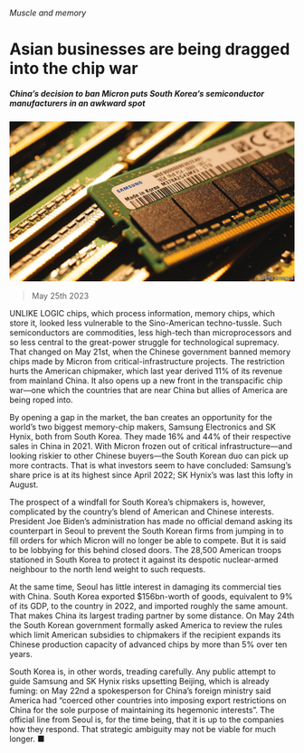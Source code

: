 ###### Muscle and memory

# Asian businesses are being dragged into the chip war 

##### China’s decision to ban Micron puts South Korea’s semiconductor manufacturers in an awkward spot 

![image](images/20230527_WBP001.jpg) 

> May 25th 2023 

UNLIKE LOGIC chips, which process information, memory chips, which store it, looked less vulnerable to the Sino-American techno-tussle. Such semiconductors are commodities, less high-tech than microprocessors and so less central to the great-power struggle for technological supremacy. That changed on May 21st, when the Chinese government banned memory chips made by Micron from critical-infrastructure projects. The restriction hurts the American chipmaker, which last year derived 11% of its revenue from mainland China. It also opens up a new front in the transpacific chip war—one which the countries that are near China but allies of America are being roped into. 

By opening a gap in the market, the ban creates an opportunity for the world’s two biggest memory-chip makers, Samsung Electronics and SK Hynix, both from South Korea. They made 16% and 44% of their respective sales in China in 2021. With Micron frozen out of critical infrastructure—and looking riskier to other Chinese buyers—the South Korean duo can pick up more contracts. That is what investors seem to have concluded: Samsung’s share price is at its highest since April 2022; SK Hynix’s was last this lofty in August.

The prospect of a windfall for South Korea’s chipmakers is, however, complicated by the country’s blend of American and Chinese interests. President Joe Biden’s administration has made no official demand asking its counterpart in Seoul to prevent the South Korean firms from jumping in to fill orders for which Micron will no longer be able to compete. But it is said to be lobbying for this behind closed doors. The 28,500 American troops stationed in South Korea to protect it against its despotic nuclear-armed neighbour to the north lend weight to such requests. 

At the same time, Seoul has little interest in damaging its commercial ties with China. South Korea exported $156bn-worth of goods, equivalent to 9% of its GDP, to the country in 2022, and imported roughly the same amount. That makes China its largest trading partner by some distance. On May 24th the South Korean government formally asked America to review the rules which limit American subsidies to chipmakers if the recipient expands its Chinese production capacity of advanced chips by more than 5% over ten years.

South Korea is, in other words, treading carefully. Any public attempt to guide Samsung and SK Hynix risks upsetting Beijing, which is already fuming: on May 22nd a spokesperson for China’s foreign ministry said America had “coerced other countries into imposing export restrictions on China for the sole purpose of maintaining its hegemonic interests”. The official line from Seoul is, for the time being, that it is up to the companies how they respond. That strategic ambiguity may not be viable for much longer. ■


